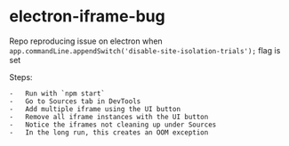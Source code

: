 # electron-iframe-bug
Repo reproducing issue on electron when `app.commandLine.appendSwitch('disable-site-isolation-trials');` flag is set

Steps:

	-	Run with `npm start`
	-	Go to Sources tab in DevTools
	-	Add multiple iframe using the UI button
	-	Remove all iframe instances with the UI button
	-	Notice the iframes not cleaning up under Sources
	-	In the long run, this creates an OOM exception
